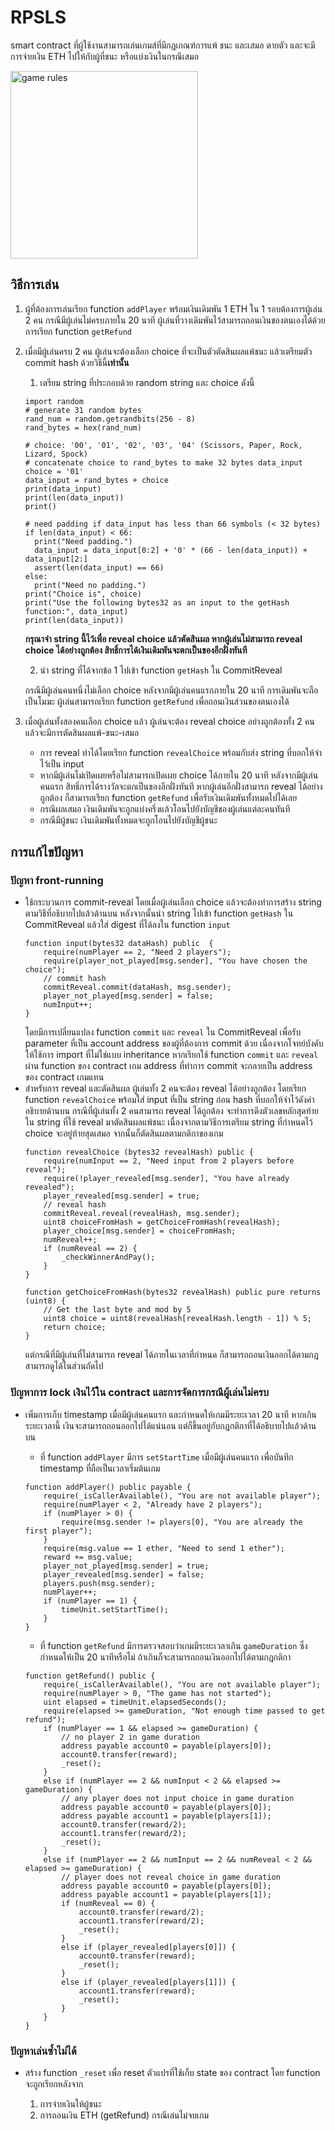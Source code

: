 # RPSLS
smart contract ที่ผู้ใช้งานสามารถเล่นเกมส์ที่มีกฏเกณฑ์การแพ้ ชนะ และเสมอ ตายตัว และจะมีการจ่ายเงิน ETH ไปให้กับผู้ที่ชนะ หรือแบ่งเงินในกรณีเสมอ

<img src="https://github.com/user-attachments/assets/93ff8372-5e89-40b3-b409-8ab889494c03" alt="game rules" width="300"/>

## วิธีการเล่น

1. ผู้ที่ต้องการเล่นเรียก function `addPlayer` พร้อมเงินเดิมพัน 1 ETH ใน 1 รอบต้องการผู้เล่น 2 คน กรณีมีผู้เล่นไม่ครบภายใน 20 นาที ผู้เล่นที่วางเดิมพันไว้สามารถถอนเงินของตนเองได้ด้วยการเรียก function `getRefund`
2. เมื่อมีผู้เล่นครบ 2 คน ผู้เล่นจะต้องเลือก choice ที่จะเป็นตัวตัดสินผลแพ้ชนะ แล้วเตรียมตัว commit hash ด้วยวิธีนี้**เท่านั้น**

    1) เตรียม string ที่ประกอบด้วย random string และ choice ดังนี้
    ```
    import random
    # generate 31 random bytes
    rand_num = random.getrandbits(256 - 8)
    rand_bytes = hex(rand_num)
    
    # choice: '00', '01', '02', '03', '04' (Scissors, Paper, Rock, Lizard, Spock)
    # concatenate choice to rand_bytes to make 32 bytes data_input
    choice = '01'
    data_input = rand_bytes + choice
    print(data_input)
    print(len(data_input))
    print()
    
    # need padding if data_input has less than 66 symbols (< 32 bytes)
    if len(data_input) < 66:
      print("Need padding.")
      data_input = data_input[0:2] + '0' * (66 - len(data_input)) + data_input[2:]
      assert(len(data_input) == 66)
    else:
      print("Need no padding.")
    print("Choice is", choice)
    print("Use the following bytes32 as an input to the getHash function:", data_input)
    print(len(data_input))
    ```
    **กรุณาจำ string นี้ไว้เพื่อ reveal choice แล้วตัดสินผล หากผู้เล่นไม่สามารถ reveal choice ได้อย่างถูกต้อง สิทธิ์การได้เงินเดิมพันจะตกเป็นของอีกฝั่งทันที**

    2) นำ string ที่ได้จากข้อ 1 ไปเข้า function `getHash` ใน CommitReveal 

    กรณีมีผู้เล่นคนหนึ่งไม่เลือก choice หลังจากมีผู้เล่นคนแรกภายใน 20 นาที การเดิมพันจะถือเป็นโมฆะ ผู้เล่นสามารถเรียก function `getRefund` เพื่อถอนเงินส่วนของตนเองได้

3. เมื่อผู้เล่นทั้งสองคนเลือก choice แล้ว ผู้เล่นจะต้อง reveal choice อย่างถูกต้องทั้ง 2 คน แล้วจะมีการตัดสินผลแพ้-ชนะ-เสมอ
    - การ reveal ทำได้โดยเรียก function `revealChoice` พร้อมกับส่ง string ที่บอกให้จำไว้เป็น input
    - หากมีผู้เล่นไม่เปิดเผยหรือไม่สามารถเปิดเผย choice ได้ภายใน 20 นาที หลังจากมีผู้เล่นคนแรก สิทธิ์การได้รางวัลจะตกเป็นของอีกฝั่งทันที หากผู้เล่นอีกฝั่งสามารถ reveal ได้อย่างถูกต้อง ก็สามารถเรียก function `getRefund` เพื่อรับเงินเดิมพันทั้งหมดไปได้เลย
    - กรณีผลเสมอ เงินเดิมพันจะถูกแบ่งครึ่งแล้วโอนไปยังบัญชีของผู้เล่นแต่ละคนทันที 
    - กรณีมีผู้ชนะ เงินเดิมพันทั้งหมดจะถูกโอนไปยังบัญชีผู้ชนะ

## การแก้ไขปัญหา

### ปัญหา front-running
- ใช้กระบวนการ commit-reveal โดยเมื่อผู้เล่นเลือก choice แล้วจะต้องทำการสร้าง string ตามวิธีที่อธิบายไปแล้วด้านบน หลังจากนั้นนำ string ไปเข้า function `getHash` ใน CommitReveal แล้วใส่ digest ที่ได้ลงใน function `input`
  ```
  function input(bytes32 dataHash) public  {
      require(numPlayer == 2, "Need 2 players");
      require(player_not_played[msg.sender], "You have chosen the choice");
      // commit hash
      commitReveal.commit(dataHash, msg.sender);
      player_not_played[msg.sender] = false;
      numInput++;
  }
  ```
  โดยมีการเปลี่ยนแปลง function `commit` และ `reveal` ใน CommitReveal เพื่อรับ parameter ที่เป็น account address ของผู้ที่ต้องการ commit ด้วย เนื่องจากโจทย์บังคับให้ใช้การ import ที่ไม่ใช่แบบ inheritance หากเรียกใช้ function `commit` และ `reveal` ผ่าน function ของ contract เกม address ที่ทำการ commit จะกลายเป็น address ของ contract เกมแทน
- สำหรับการ reveal และตัดสินผล ผู้เล่นทั้ง 2 คนจะต้อง reveal ได้อย่างถูกต้อง โดยเรียก function `revealChoice` พร้อมใส่ input ที่เป็น string ก่อน hash ที่บอกให้จำไว้ดังคำอธิบายด้านบน กรณีที่ผู้เล่นทั้ง 2 คนสามารถ reveal ได้ถูกต้อง จะทำการดึงตัวเลขหลักสุดท้ายใน string ที่ใช้ reveal มาตัดสินผลแพ้ชนะ เนื่องจากตามวิธีการเตรียม string ที่กำหนดไว้ choice จะอยู่ท้ายสุดเสมอ จากนั้นก็ตัดสินผลตามกติกาของเกม
  ```
  function revealChoice (bytes32 revealHash) public {
      require(numInput == 2, "Need input from 2 players before reveal");
      require(!player_revealed[msg.sender], "You have already revealed");
      player_revealed[msg.sender] = true;
      // reveal hash
      commitReveal.reveal(revealHash, msg.sender);
      uint8 choiceFromHash = getChoiceFromHash(revealHash);
      player_choice[msg.sender] = choiceFromHash;
      numReveal++;
      if (numReveal == 2) {
          _checkWinnerAndPay();
      }
  }
  
  function getChoiceFromHash(bytes32 revealHash) public pure returns (uint8) {
      // Get the last byte and mod by 5
      uint8 choice = uint8(revealHash[revealHash.length - 1]) % 5;
      return choice;
  }
  ```
  แต่กรณีที่มีผู้เล่นที่ไม่สามารถ reveal ได้ภายในเวลาที่กำหนด ก็สามารถถอนเงินออกได้ตามกฎ สามารถดูได้ในส่วนถัดไป

### ปัญหาการ lock เงินไว้ใน contract และการจัดการกรณีผู้เล่นไม่ครบ
- เพิ่มการเก็บ timestamp เมื่อมีผู้เล่นคนแรก และกำหนดให้เกมมีระยะเวลา 20 นาที หากเกินระยะเวลานี้ เงินจะสามารถถอนออกไปได้แน่นอน แต่ก็ขึ้นอยู่กับกฎกติกาที่ได้อธิบายไปแล้วด้านบน

  - ที่ function `addPlayer` มีการ `setStartTime` เมื่อมีผู้เล่นคนแรก เพื่อบันทึก timestamp ที่ถือเป็นเวลาเริ่มต้นเกม
  ```
  function addPlayer() public payable {
      require(_isCallerAvailable(), "You are not available player");
      require(numPlayer < 2, "Already have 2 players");
      if (numPlayer > 0) {
          require(msg.sender != players[0], "You are already the first player");
      }
      require(msg.value == 1 ether, "Need to send 1 ether");
      reward += msg.value;
      player_not_played[msg.sender] = true;
      player_revealed[msg.sender] = false;
      players.push(msg.sender);
      numPlayer++;
      if (numPlayer == 1) {
          timeUnit.setStartTime();
      }
  }
  ```
  - ที่ function `getRefund` มีการตรวจสอบว่าเกมมีระยะเวลาเกิน `gameDuration` ซึ่งกำหนดให้เป็น 20 นาทีหรือไม่ ถ้าเกินก็จะสามารถถอนเงินออกไปได้ตามกฎกติกา
  ```
  function getRefund() public {
      require(_isCallerAvailable(), "You are not available player");
      require(numPlayer > 0, "The game has not started");
      uint elapsed = timeUnit.elapsedSeconds();
      require(elapsed >= gameDuration, "Not enough time passed to get refund");
      if (numPlayer == 1 && elapsed >= gameDuration) {
          // no player 2 in game duration
          address payable account0 = payable(players[0]);
          account0.transfer(reward);
          _reset();
      }
      else if (numPlayer == 2 && numInput < 2 && elapsed >= gameDuration) {
          // any player does not input choice in game duration
          address payable account0 = payable(players[0]);
          address payable account1 = payable(players[1]);
          account0.transfer(reward/2);
          account1.transfer(reward/2);
          _reset();
      }
      else if (numPlayer == 2 && numInput == 2 && numReveal < 2 && elapsed >= gameDuration) {
          // player does not reveal choice in game duration
          address payable account0 = payable(players[0]);
          address payable account1 = payable(players[1]);
          if (numReveal == 0) {
              account0.transfer(reward/2);
              account1.transfer(reward/2);
              _reset();
          }
          else if (player_revealed[players[0]]) {
              account0.transfer(reward);
              _reset();
          }
          else if (player_revealed[players[1]]) {
              account1.transfer(reward);
              _reset();
          }
      }
  }
  ```

### ปัญหาเล่นซ้ำไม่ได้
- สร้าง function `_reset` เพื่อ reset ตัวแปรที่ใช้เก็บ state ของ contract โดย function จะถูกเรียกหลังจาก

    1) การจ่ายเงินให้ผู้ชนะ
    2) การถอนเงิน ETH (getRefund) กรณีเล่นไม่จบเกม
